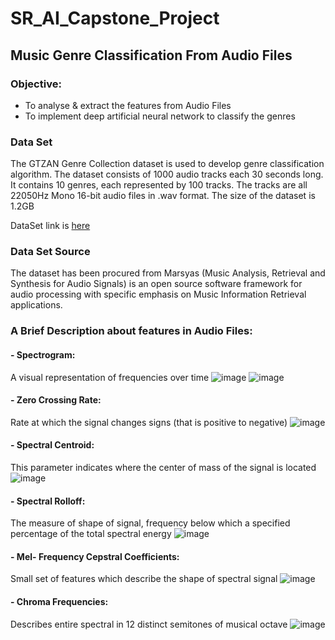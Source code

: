 # SR_AI_Capstone_Project


## Music Genre Classification From Audio Files

### Objective:
- To analyse & extract the features from Audio Files
- To implement deep artificial neural network to classify the genres


### Data Set
The GTZAN Genre Collection dataset is used to develop genre classification algorithm.
The dataset consists of 1000 audio tracks each 30 seconds long. 
It contains 10 genres, each represented by 100 tracks. 
The tracks are all 22050Hz Mono 16-bit audio files in .wav format.
The size of the dataset is 1.2GB

   DataSet link is [here](https://www.kaggle.com/andradaolteanu/gtzan-dataset-music-genre-classification)

### Data Set Source
The dataset has been procured from Marsyas (Music Analysis, Retrieval and Synthesis for Audio Signals) is an open source software framework 
for audio processing with specific emphasis on Music Information Retrieval applications. 

### A Brief Description about features in Audio Files:
#### - Spectrogram:
A visual representation of frequencies over time
![image](https://user-images.githubusercontent.com/47745543/82432841-3c9b0200-9aae-11ea-95c9-a7ebed72ba77.png)
![image](https://user-images.githubusercontent.com/47745543/82429830-21c68e80-9aaa-11ea-8352-5b0588149122.png)

#### - Zero Crossing Rate:
Rate at which the signal changes signs (that is positive to negative)
![image](https://user-images.githubusercontent.com/47745543/82431199-fe9cde80-9aab-11ea-8692-6d03900bc8cc.png)

#### - Spectral Centroid: 
This parameter indicates where the center of mass of the signal is located
![image](https://user-images.githubusercontent.com/47745543/82432691-0a89a000-9aae-11ea-883d-0cc6b0ae40c9.png)

#### - Spectral Rolloff:
The measure of shape of signal, frequency below which a specified percentage of the total spectral energy
![image](https://user-images.githubusercontent.com/47745543/82432519-ce563f80-9aad-11ea-8aed-cceb97c732d1.png)

#### - Mel- Frequency Cepstral Coefficients:
Small set of features which describe the shape of spectral signal
![image](https://user-images.githubusercontent.com/47745543/82431676-95699b00-9aac-11ea-9e8f-57bbfbf17979.png)

#### - Chroma Frequencies:
Describes entire spectral in 12 distinct semitones of musical octave
![image](https://user-images.githubusercontent.com/47745543/82432204-538d2480-9aad-11ea-9b09-12a6bbbee4dd.png)







